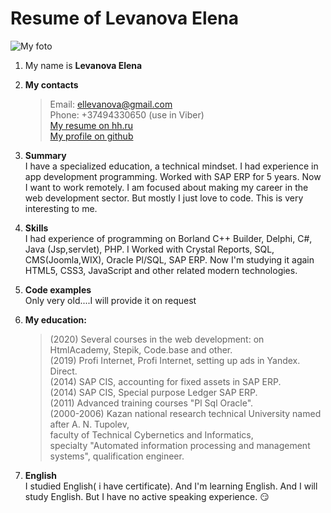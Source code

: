 # Resume of Levanova Elena
![My foto](https://levanovaelena.github.io/rsschool-cv/img/foto.png)
1.  My name is **Levanova Elena**
2.  **My contacts**  
    >Email: ellevanova@gmail.com  
    >Phone: +37494330650 (use in Viber)  
    >[My resume on hh.ru](https://hh.ru/resume/c196aa70ff07b0d8c00039ed1f6733636f6664)  
    >[My profile on github](https://github.com/LevanovaElena)  

3.  **Summary**  
    I have a specialized education, a technical mindset. 
    I had experience in app development programming. 
    Worked with SAP ERP for 5 years. Now I want to work remotely. 
    I am focused about making my career in the web development sector.
    But mostly I just love to code. This is very interesting to me. 

4.  **Skills**  
    I had experience of programming on Borland C++ Builder, Delphi, С#, Java (Jsp,servlet), PHP.
    I Worked with Crystal Reports, SQL, CMS(Joomla,WIX), Oracle Pl/SQL, SAP ERP.
    Now I'm studying it again HTML5, CSS3, JavaScript and other related modern technologies.

5. **Code examples**  
    Only very old....I will provide it on request

6. **My education:**  
    >(2020) Several courses in the web development: on HtmlAcademy, Stepik, Code.base and other.  
    >(2019) Profi Internet, Profi Internet, setting up ads in Yandex. Direct.  
    >(2014) SAP CIS, accounting for fixed assets in SAP ERP.  
    >(2014) SAP CIS, Special purpose Ledger SAP ERP.  
    >(2011) Advanced training courses "Pl Sql Oracle".  
    >(2000-2006) Kazan national research technical University named after A. N. Tupolev,  
                 faculty of Technical Cybernetics and Informatics,  
                 specialty "Automated information processing and management systems", qualification engineer.  

7. **English**  
    I studied English( i have certificate). And I'm learning English. And I will study English.
    But I have no active speaking experience. :smirk:
